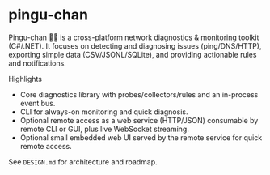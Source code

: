 # pingu-chan

Pingu-chan 🐧💢 is a cross-platform network diagnostics & monitoring toolkit (C#/.NET). It focuses on detecting and diagnosing issues (ping/DNS/HTTP), exporting simple data (CSV/JSONL/SQLite), and providing actionable rules and notifications.

Highlights
- Core diagnostics library with probes/collectors/rules and an in-process event bus.
- CLI for always-on monitoring and quick diagnosis.
- Optional remote access as a web service (HTTP/JSON) consumable by remote CLI or GUI, plus live WebSocket streaming.
- Optional small embedded web UI served by the remote service for quick remote access.

See `DESIGN.md` for architecture and roadmap.
